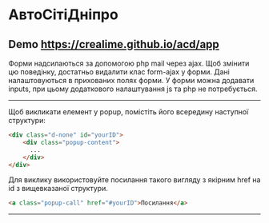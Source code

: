 # АвтоСітіДніпро
## Demo https://crealime.github.io/acd/app

Форми надсилаються за допомогою php mail через ajax. Щоб змінити цю поведінку, достатньо видалити клас form-ajax у форми. Дані налаштовуються в прихованих полях форми. У форми можна додавати inputs, при цьому додаткового налаштування js та php не потребується.

---

Щоб викликати елемент у popup, помістіть його всередину наступної структури:
```html
<div class="d-none" id="yourID">
    <div class="popup-content">
      ...
    </div>
</div>
```
Для виклику використовуйте посилання такого вигляду з якірним href на id з вищевказаної структури.
```html
<a class="popup-call" href="#yourID">Посилання</a>
```

---